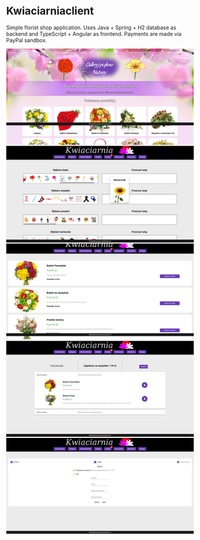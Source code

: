# Kwiaciarniaclient

Simple florist shop application. Uses Java + Spring + H2 database as backend and TypeScript + Angular as frontend.
Payments are made via PayPal sandbox.

![Screen1](</Screenshot_2021-05-24 Kwiaciarniaclient.png>)
![Screen2](</Screenshot_2021-05-24 Kwiaciarniaclient2.png>)
![Screen3](</Screenshot_2021-05-24 Kwiaciarniaclient3.png>)
![Screen4](</Screenshot_2021-05-24 Kwiaciarniaclient4.png>)
![Screen5](</Screenshot_2021-05-24 Kwiaciarniaclient5.png>)
